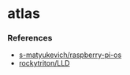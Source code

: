 # atlas

### References
- [s-matyukevich/raspberry-pi-os](https://github.com/s-matyukevich/raspberry-pi-os)
- [rockytriton/LLD](https://github.com/rockytriton/LLD/)
